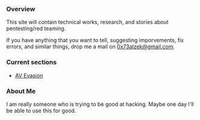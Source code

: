 
### Overview

This site will contain technical works, research, and stories about pentesting/red teaming.

If you have anything that you want to tell, suggesting imporvements, fix errors, and similar things, drop me a mail on 0x73alzek@gmail.com.

### Current sections

<!-- 
* [Web Exploitation](https://0x73alzek.github.io/Advanced-Web-Hacking/)
* [Red Teaming](https://0x73alzek.github.io/RedTeaming/)
* [Miscellaneous](https://0x73alzek.github.io/Misc/)
-->

* [AV Evasion](https://0x73alzek.github.io/Evasion/)

### About Me

I am really someone who is trying to be good at hacking. Maybe one day I'll be able to use this for good.



